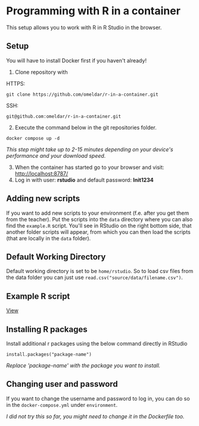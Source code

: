 # Programming with R in a container

This setup allows you to work with R in R Studio in the browser.

## Setup

You will have to install Docker first if you haven't already!

1. Clone repository with

HTTPS:

```
git clone https://github.com/omeldar/r-in-a-container.git
```

SSH:

```
git@github.com:omeldar/r-in-a-container.git
```

2. Execute the command below in the git repositories folder.

```
docker compose up -d
```

_This step might take up to 2-15 minutes depending on your device's performance and your download speed._

3. When the container has started go to your browser and visit: [http://localhost:8787/](http://localhost:8787/)
4. Log in with user: **rstudio** and default password: **Init1234**

## Adding new scripts

If you want to add new scripts to your environment (f.e. after you get them from the teacher). Put the scripts into the `data` directory where you can also find the `example.R` script. You'll see in RStudio on the right bottom side, that another folder scripts will appear, from which you can then load the scripts (that are locally in the `data` folder).

## Default Working Directory

Default working directory is set to be `home/rstudio`. So to load csv files from the data folder you can just use `read.csv("source/data/filename.csv")`.

## Example R script

[View](example.R)

## Installing R packages

Install additional r packages using the below command directly in RStudio

```
install.packages("package-name")
```

_Replace 'package-name' with the package you want to install._

## Changing user and password

If you want to change the username and password to log in, you can do so in the `docker-compose.yml` under `environment`.

_I did not try this so far, you might need to change it in the Dockerfile too._
